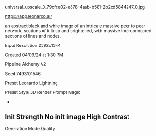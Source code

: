 
universal_upscale_0_79cfce02-e878-4aab-b581-2b2cd5844247_0.jpg

https://app.leonardo.ai/

an abstract black and white image of an intricate massive peer to peer network, sections of it lit up and brightened, with massive interconnected sections of lines and nodes. 

Input Resolution
2392x1344

Created
04/09/24 at 1:30 PM

Pipeline
Alchemy
V2

Seed
7493101546

Preset
Leonardo Lightning

Preset Style
3D Render
Prompt Magic

-
Init Strength
No init image
High Contrast
-
Generation Mode
Quality